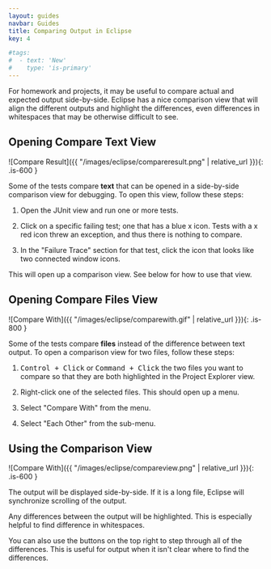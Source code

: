 ```yaml
---
layout: guides
navbar: Guides
title: Comparing Output in Eclipse
key: 4

#tags:
#  - text: 'New'
#    type: 'is-primary'
---
```


For homework and projects, it may be useful to compare actual and expected output side-by-side. Eclipse has a nice comparison view that will align the different outputs and highlight the differences, even differences in whitespaces that may be otherwise difficult to see.

## Opening Compare Text View

![Compare Result]({{ "/images/eclipse/compareresult.png" | relative_url }}){: .is-600 }


Some of the tests compare **text** that can be opened in a side-by-side comparison view for debugging. To open this view, follow these steps:

  1. Open the JUnit view and run one or more tests.

  1. Click on a specific failing test; one that has a <i class="fas fa-times-square" style="color:#4A6595;"></i> blue x icon. Tests with a <i class="fas fa-times-square" style="color:#8C4641;"></i> x red icon threw an exception, and thus there is nothing to compare.

  2. In the "Failure Trace" section for that test, click the icon that looks like two connected <i class="far fa-window-maximize"></i> window icons.

This will open up a comparison view. See below for how to use that view.

## Opening Compare Files View

![Compare With]({{ "/images/eclipse/comparewith.gif" | relative_url }}){: .is-800 }

Some of the tests compare **files** instead of the difference between text output. To open a comparison view for two files, follow these steps:

  1. <kbd>Control + Click</kbd> or <kbd>Command + Click</kbd> the two files you want to compare so that they are both highlighted in the Project Explorer view.

  2. Right-click one of the selected files. This should open up a menu.

  3. Select "Compare With" from the menu.

  4. Select "Each Other" from the sub-menu.

## Using the Comparison View

![Compare With]({{ "/images/eclipse/compareview.png" | relative_url }}){: .is-600 }

The output will be displayed side-by-side. If it is a long file, Eclipse will synchronize scrolling of the output.

Any differences between the output will be highlighted. This is especially helpful to find difference in whitespaces.

You can also use the buttons on the top right to step through all of the differences. This is useful for output when it isn't clear where to find the differences.
